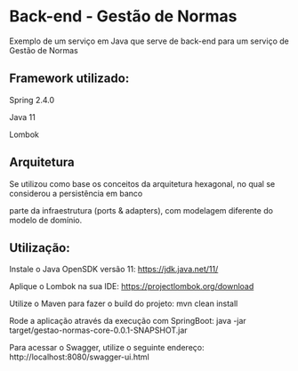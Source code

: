 # Back-end - Gestão de Normas

 Exemplo de um serviço em Java que serve de back-end para um serviço de Gestão de Normas

## Framework utilizado:

 Spring 2.4.0
 
 Java 11
 
 Lombok
 
## Arquitetura

  Se utilizou como base os conceitos da arquitetura hexagonal, no qual se considerou a persistência em banco 
  
  parte da infraestrutura (ports & adapters), com modelagem diferente do modelo de domínio. 

## Utilização:

  Instale o Java OpenSDK versão 11: https://jdk.java.net/11/
  
  Aplique o Lombok na sua IDE: https://projectlombok.org/download
  
  Utilize o Maven para fazer o build do projeto: mvn clean install
  
  Rode a aplicação através da execução com SpringBoot: java -jar target/gestao-normas-core-0.0.1-SNAPSHOT.jar

  Para acessar o Swagger, utilize o seguinte endereço: http://localhost:8080/swagger-ui.html
  
  